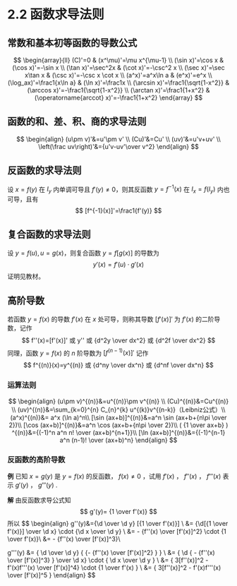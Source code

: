 # 2.2 函数求导法则

## 常数和基本初等函数的导数公式

$$
\begin{array}{ll}
(C)'=0 &
(x^\mu)'=\mu x^{\mu-1} \\
(\sin x)'=\cos x &
(\cos x)'=-\sin x \\
(\tan x)'=\sec^2x &
(\cot x)'=-\csc^2 x \\
(\sec x)'=\sec x\tan x &
(\csc x)'=-\csc x \cot x \\
(a^x)'=a^x\ln a &
(e^x)'=e^x \\
(\log_ax)'=\frac1{x\ln a} &
(\ln x)'=\frac1x \\
(\arcsin x)'=\frac1{\sqrt{1-x^2}} &
(\arccos x)'=-\frac1{\sqrt{1-x^2}} \\
(\arctan x)'=\frac1{1+x^2} &
(\operatorname{arccot} x)'=-\frac1{1+x^2}
\end{array}
$$

## 函数的和、差、积、商的求导法则

$$
\begin{align}
(u\pm v)'&=u'\pm v' \\
(Cu)'&=Cu' \\
(uv)'&=u'v+uv' \\
\left(\frac uv\right)'&={u'v-uv'\over v^2}
\end{align}
$$

## 反函数的求导法则

设 $x=f(y)$ 在 $I_y$ 内单调可导且 $f'(y)\ne0$，则其反函数 $y=f^{-1}(x)$ 在 $I_x=f(I_y)$ 内也可导，且有
$$
[f^{-1}(x)]'=\frac1{f'(y)}
$$

## 复合函数的求导法则

设 $y=f(u),u=g(x)$，则复合函数 $y=f[g(x)]$ 的导数为
$$
y'(x)=f'(u)\cdot g'(x)
$$
证明见教材。

## 高阶导数

若函数 $y=f(x)$ 的导数 $f'(x)$ 在 $x$ 处可导，则称其导数 $[f'(x)]'$ 为 $f'(x)$ 的二阶导数，记作
$$
f''(x)=[f'(x)]' 或 y'' 或 {d^2y \over dx^2} 或 {d^2f \over dx^2}
$$
同理，函数 $y=f(x)$ 的 $n$ 阶导数为 $[f^{(n-1)}(x)]'$ 记作
$$
f^{(n)}(x)=y^{(n)} 或 {d^ny \over dx^n} 或 {d^nf \over dx^n}
$$

### 运算法则

$$
\begin{align}
(u\pm v)^{(n)}&=u^{(n)}\pm v^{(n)} \\
(Cu)^{(n)}&=Cu^{(n)} \\
(uv)^{(n)}&=\sum_{k=0}^{n} C_{n}^{k} u^{(k)}v^{(n-k)}（Leibniz公式）\\
(a^x)^{(n)}&= a^x (\ln a)^n\\
[\sin (ax+b)]^{(n)}&=a^n \sin (ax+b+{n\pi \over 2})\\
[\cos (ax+b)]^{(n)}&=a^n \cos (ax+b+{n\pi \over 2})\\
( {1 \over ax+b} ) ^{(n)}&={(-1)^n a^n n! \over (ax+b)^{n+1}}\\
[\ln (ax+b)]^{(n)}&={(-1)^{n-1} a^n (n-1)! \over (ax+b)^n}
\end{align}
$$

### 反函数的高阶导数

**例** 已知 $x=g(y)$ 是 $y=f(x)$ 的反函数， $f(x) \ne 0$ ，试用 $f'(x)$ ， $f''(x)$ ， $f'''(x)$ 表示 $g'(y)$ ， $g'''(y)$ .

**解** 由反函数求导公式知
$$
g'(y)= {1 \over f'(x)}
$$
所以
$$
\begin{align}
g''(y)&={\d \over \d y} [{1 \over f'(x)}] \\
&= {\d[{1 \over f'(x)}] \over \d x} \cdot {\d x \over \d y} \\
&= - {f''(x) \over [f'(x)]^2} \cdot {1 \over f'(x)}\\
&= - {f''(x) \over [f'(x)]^3}\\

g'''(y) &= { \d \over \d y} \{ {- {f''(x) \over [f'(x)]^2} } \} \\
&= { \d \{ - {f''(x) \over [f'(x)]^3} \} \over \d x} \cdot { \d x \over \d y } \\
&= { 3[f''(x)]^2 - f'(x)f'''(x) \over [f'(x)]^4} \cdot {1 \over f'(x) } \\
&= { 3[f''(x)]^2 - f'(x)f'''(x) \over [f'(x)]^5 }
\end{align}
$$
